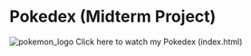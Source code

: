 # Pokedex (Midterm Project)
![pokemon_logo](https://user-images.githubusercontent.com/118768738/222231737-c4047488-7f1d-4a14-b5d7-496e62cffbb3.png)
Click here to watch my Pokedex (index.html)
